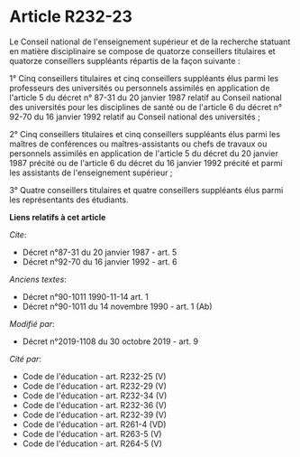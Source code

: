 # Article R232-23

Le Conseil national de l'enseignement supérieur et de la recherche statuant en matière disciplinaire se compose de quatorze
conseillers titulaires et quatorze conseillers suppléants répartis de la façon suivante : 

1° Cinq conseillers titulaires et cinq conseillers suppléants élus parmi les professeurs des universités ou personnels
assimilés en application de l'article 5 du décret n° 87-31 du 20 janvier 1987 relatif au           Conseil national des
universités pour les disciplines de santé ou de l'article 6 du décret n° 92-70 du 16 janvier 1992 relatif au Conseil national
des universités ; 

2° Cinq conseillers titulaires et cinq conseillers suppléants élus parmi les maîtres de conférences ou maîtres-assistants ou
chefs de travaux ou personnels assimilés en application de l'article 5 du décret du 20 janvier 1987 précité ou de l'article 6
du décret du 16 janvier 1992 précité et parmi les assistants de l'enseignement supérieur ; 

3° Quatre conseillers titulaires et quatre conseillers suppléants élus parmi les représentants des étudiants.

**Liens relatifs à cet article**

_Cite_:

  - Décret n°87-31 du 20 janvier 1987 - art. 5
  - Décret n°92-70 du 16 janvier 1992 - art. 6

_Anciens textes_:

  - Décret n°90-1011 1990-11-14 art. 1
  - Décret n°90-1011 du 14 novembre 1990 - art. 1 (Ab)

_Modifié par_:

  - Décret n°2019-1108 du 30 octobre 2019 - art. 9

_Cité par_:

  - Code de l'éducation - art. R232-25 (V)
  - Code de l'éducation - art. R232-29 (V)
  - Code de l'éducation - art. R232-34 (V)
  - Code de l'éducation - art. R232-36 (V)
  - Code de l'éducation - art. R232-39 (V)
  - Code de l'éducation - art. R261-4 (VD)
  - Code de l'éducation - art. R263-5 (V)
  - Code de l'éducation - art. R264-5 (V)
